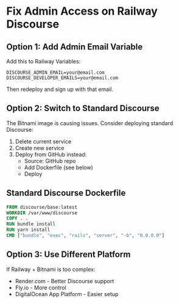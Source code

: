 # Fix Admin Access on Railway Discourse

## Option 1: Add Admin Email Variable
Add this to Railway Variables:
```
DISCOURSE_ADMIN_EMAIL=your@email.com
DISCOURSE_DEVELOPER_EMAILS=your@email.com
```
Then redeploy and sign up with that email.

## Option 2: Switch to Standard Discourse
The Bitnami image is causing issues. Consider deploying standard Discourse:

1. Delete current service
2. Create new service
3. Deploy from GitHub instead:
   - Source: GitHub repo
   - Add Dockerfile (see below)
   - Deploy

## Standard Discourse Dockerfile
```dockerfile
FROM discourse/base:latest
WORKDIR /var/www/discourse
COPY . .
RUN bundle install
RUN yarn install
CMD ["bundle", "exec", "rails", "server", "-b", "0.0.0.0"]
```

## Option 3: Use Different Platform
If Railway + Bitnami is too complex:
- Render.com - Better Discourse support
- Fly.io - More control
- DigitalOcean App Platform - Easier setup
```